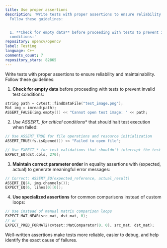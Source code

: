 ```yaml
---
title: Use proper assertions
description: 'Write tests with proper assertions to ensure reliability and maintainability.
  Follow these guidelines:


  1. **Check for empty data** before proceeding with tests to prevent invalid test
  conditions:'
repository: opencv/opencv
label: Testing
language: C++
comments_count: 7
repository_stars: 82865
---
```


Write tests with proper assertions to ensure reliability and maintainability. Follow these guidelines:

1. **Check for empty data** before proceeding with tests to prevent invalid test conditions:
```cpp
string path = cvtest::findDataFile("test_image.png");
Mat img = imread(path);
ASSERT_FALSE(img.empty()) << "Cannot open test image: " << path;
```

2. **Use ASSERT_* for critical conditions** that should halt test execution when failed:
```cpp
// Use ASSERT_TRUE for file operations and resource initialization
ASSERT_TRUE(fs.isOpened()) << "Failed to open file";

// Use EXPECT_* for test validations that shouldn't interrupt the test
EXPECT_EQ(dst.cols, 270);
```

3. **Maintain correct parameter order** in equality assertions with (expected, actual) to generate meaningful error messages:
```cpp
// Correct: ASSERT_EQ(expected_reference, actual_result)
ASSERT_EQ(4, img.channels());
EXPECT_EQ(6, lines[0][0]);
```

4. **Use specialized assertions** for common comparisons instead of custom loops:
```cpp
// Use instead of manual matrix comparison loops
EXPECT_MAT_NEAR(src_mat, dst_mat, 0);
// or
EXPECT_PRED_FORMAT2(cvtest::MatComparator(0, 0), src_mat, dst_mat);
```

Well-written assertions make tests more reliable, easier to debug, and help identify the exact cause of failures.
